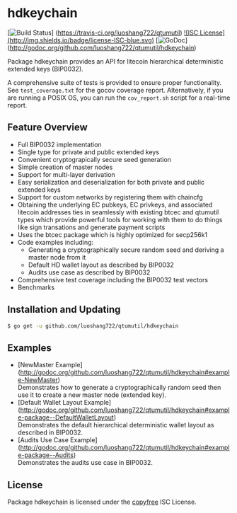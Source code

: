 hdkeychain
==========

[![Build Status](http://img.shields.io/travis/luoshang722/qtumutil.svg)]
(https://travis-ci.org/luoshang722/qtumutil) [![ISC License]
(http://img.shields.io/badge/license-ISC-blue.svg)](http://copyfree.org)
[![GoDoc](http://img.shields.io/badge/godoc-reference-blue.svg)]
(http://godoc.org/github.com/luoshang722/qtumutil/hdkeychain)

Package hdkeychain provides an API for litecoin hierarchical deterministic
extended keys (BIP0032).

A comprehensive suite of tests is provided to ensure proper functionality.  See
`test_coverage.txt` for the gocov coverage report.  Alternatively, if you are
running a POSIX OS, you can run the `cov_report.sh` script for a real-time
report.

## Feature Overview

- Full BIP0032 implementation
- Single type for private and public extended keys
- Convenient cryptograpically secure seed generation
- Simple creation of master nodes
- Support for multi-layer derivation
- Easy serialization and deserialization for both private and public extended
  keys
- Support for custom networks by registering them with chaincfg
- Obtaining the underlying EC pubkeys, EC privkeys, and associated litecoin
  addresses ties in seamlessly with existing btcec and qtumutil types which
  provide powerful tools for working with them to do things like sign
  transations and generate payment scripts
- Uses the btcec package which is highly optimized for secp256k1
- Code examples including:
  - Generating a cryptographically secure random seed and deriving a
    master node from it
  - Default HD wallet layout as described by BIP0032
  - Audits use case as described by BIP0032
- Comprehensive test coverage including the BIP0032 test vectors
- Benchmarks

## Installation and Updating

```bash
$ go get -u github.com/luoshang722/qtumutil/hdkeychain
```

## Examples

* [NewMaster Example]
  (http://godoc.org/github.com/luoshang722/qtumutil/hdkeychain#example-NewMaster)  
  Demonstrates how to generate a cryptographically random seed then use it to
  create a new master node (extended key).
* [Default Wallet Layout Example]
  (http://godoc.org/github.com/luoshang722/qtumutil/hdkeychain#example-package--DefaultWalletLayout)  
  Demonstrates the default hierarchical deterministic wallet layout as described
  in BIP0032.
* [Audits Use Case Example]
  (http://godoc.org/github.com/luoshang722/qtumutil/hdkeychain#example-package--Audits)  
  Demonstrates the audits use case in BIP0032.

## License

Package hdkeychain is licensed under the [copyfree](http://copyfree.org) ISC
License.
